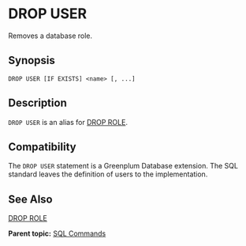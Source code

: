 # DROP USER 

Removes a database role.

## <a id="section2"></a>Synopsis 

``` {#sql_command_synopsis}
DROP USER [IF EXISTS] <name> [, ...]
```

## <a id="section3"></a>Description 

`DROP USER` is an alias for [DROP ROLE](DROP_ROLE.html).

## <a id="section5"></a>Compatibility 

The `DROP USER` statement is a Greenplum Database extension. The SQL standard leaves the definition of users to the implementation.

## <a id="section6"></a>See Also 

[DROP ROLE](DROP_ROLE.html)

**Parent topic:** [SQL Commands](../sql_commands/sql_ref.html)

